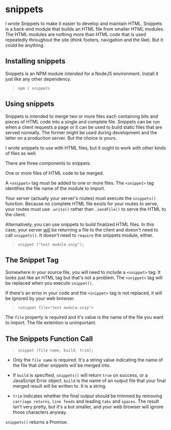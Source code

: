 # snippets

I wrote Snippets to make it easier to develop and maintain HTML.  Snippets is a back-end module that builds an HTML file from smaller HTML modules.  The HTML modules are nothing more than HTML code that is used repeatedly throughout the site (think footers, navigation and the like).  But it could be anything.

## Installing snippets

Snippets is an NPM module intended for a NodeJS environment.  Install it just like any other dependency.

>`npm i snippets`

## Using snippets

Snippets is intended to merge two or more files each containing bits and pieces of HTML code into a single and complete file.  Snippets can be run when a client requests a page or it can be used to build static files that are served normally.  The former might be used during development and the latter on a production server.  But the choice is yours.

I wrote snippets to use with HTML files, but it ought to work with other kinds of files as well.

There are three components to snippets.

One or more files of HTML code to be merged.

A `<snippet>` tag must be added to one or more files.  The `<snippet>` tag identifies the file name of the module to import.

Your server (actually your server's routes) must execute the `snippets()` function.  Because no complete HTML file exists for your routes to serve, your routes must use `.write()` rather than `.sendFile()` to serve the HTML to the client.

Alternatively, you can use snippets to build finalized HTML files.  In this case, your server <u>will</u> be returning a file to the client and doesn't need to call `snippets()`.  It doesn't need to `require` the snippets module, either.

>`snippet ("test module.snip");`

## The Snippet Tag

Somewhere in your source file, you will need to include a `<snippet>` tag.  It looks just like an HTML tag but that's not a problem.  The `<snippet>` tag will be replaced when you execute `snippet()`.

If there's an error in your code and the `<snippet>` tag is not replaced, it will be ignored by your web browser.

>`<snippet file="test module.snip">`

The `file` property is required and it's value is the name of the file you want to import.  The file extention is unimportant.

## The Snippets Function Call

>`snippet (file name, build, trim);`

- Only the `file name` is required.  It's a string value indicating the name of the file that other snippets will be merged into.

- If `build` is specified, `snippets()` will return `true` on success, or a JavaScript Error object.  `build` is the name of an output file that your final merged result will be written to.  It is a string.

- `trim` indicates whether the final output should be trimmed by removing `carriage returns`, `line feeds` and leading `tabs` and `spaces`.  The result isn't very pretty, but it's a but smaller, and your web browser will ignore those characters anyway.

`snippets()` returns a Promise.